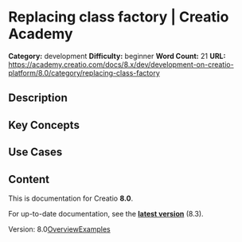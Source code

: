# Replacing class factory | Creatio Academy

**Category:** development **Difficulty:** beginner **Word Count:** 21 **URL:**
https://academy.creatio.com/docs/8.x/dev/development-on-creatio-platform/8.0/category/replacing-class-factory

## Description

## Key Concepts

## Use Cases

## Content

This is documentation for Creatio **8.0**.

For up-to-date documentation, see the
**[latest version](/docs/8.x/dev/development-on-creatio-platform/category/replacing-class-factory)**
(8.3).

Version:
8.0[Overview](/docs/8.x/dev/development-on-creatio-platform/8.0/back-end-development/replacing-class-factory/overview)[Examples](/docs/8.x/dev/development-on-creatio-platform/8.0/class-factory-examples)
